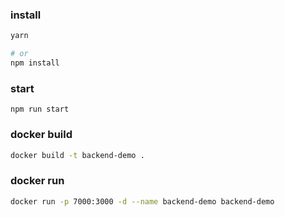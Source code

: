 ### install

```bash
yarn

# or
npm install
```

### start

```
npm run start
```

### docker build

```bash
docker build -t backend-demo .
```

### docker run

```bash
docker run -p 7000:3000 -d --name backend-demo backend-demo
```
